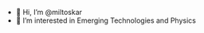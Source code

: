 - 👋 Hi, I’m @miltoskar
- 👀 I’m interested in Emerging Technologies and Physics




<!---
miltoskar/miltoskar is a ✨ special ✨ repository because its `README.md` (this file) appears on your GitHub profile.
You can click the Preview link to take a look at your changes.
--->
